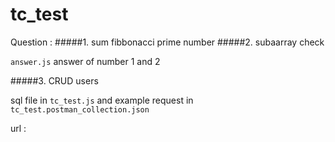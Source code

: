 # tc_test

Question : 
#####1. sum fibbonacci prime number
#####2. subaarray check

`answer.js` answer of number 1 and 2 
    


#####3.  CRUD users

sql file in `tc_test.js` and example request in `tc_test.postman_collection.json`

url : 